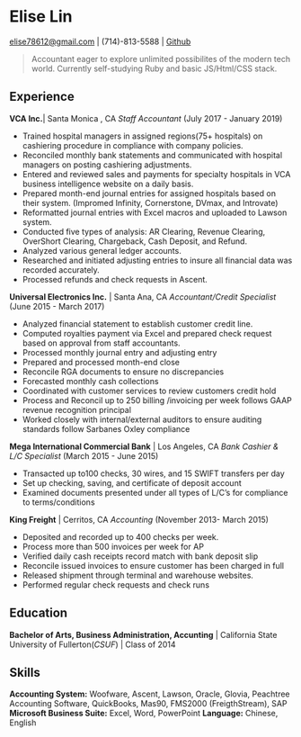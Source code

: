 Elise Lin
==============
elise78612@gmail.com | (714)-813-5588 | [Github](https://github.com/eliselin)
> Accountant eager to explore unlimited possibilites of the modern tech world. Currently self-studying Ruby and basic JS/Html/CSS stack.

Experience
----------
**VCA Inc.**| Santa Monica , CA
*Staff Accountant* (July 2017 - January 2019)

* Trained hospital managers in assigned regions(75+ hospitals) on cashiering procedure in compliance with company  policies.
* Reconciled monthly bank statements and communicated with hospital managers on posting cashiering adjustments.
* Entered and reviewed sales and payments for specialty hospitals in VCA business intelligence website on a daily basis.
* Prepared month-end journal entries for assigned hospitals based on their system. (Impromed Infinity, Cornerstone, DVmax, and Introvate)
* Reformatted journal entries with Excel macros and uploaded to Lawson system.
* Conducted five types of analysis: AR Clearing, Revenue Clearing, OverShort Clearing, Chargeback, Cash Deposit, and     Refund.
* Analyzed various general ledger accounts.
* Researched and initiated adjusting entries to insure all financial data was recorded accurately.
* Processed refunds and check requests in Ascent.

**Universal Electronics Inc.** | Santa Ana, CA 
*Accountant/Credit Specialist* (June 2015 - March 2017) 

* Analyzed financial statement to establish customer credit line.
* Computed royalties payment via Excel and prepared check request based on approval from staff accountants.
* Processed monthly journal entry and adjusting entry
* Prepared and processed month-end close
* Reconcile RGA documents to ensure no discrepancies
* Forecasted monthly cash collections
* Coordinated with customer services to review customers credit hold
* Process and Reconcil up to 250 billing /invoicing per week follows GAAP revenue recognition principal
* Worked closely with internal/external auditors to ensure auditing standards follow Sarbanes Oxley compliance


**Mega International Commercial Bank** | Los Angeles, CA 
*Bank Cashier & L/C Specialist* (March 2015 - June 2015)

*  Transacted up to100 checks, 30 wires, and 15 SWIFT transfers per day
*  Set up checking, saving, and certificate of deposit account
*  Examined documents presented under all types of L/C’s for compliance to terms/conditions

**King Freight** | Cerritos, CA 
*Accounting* (November 2013- March 2015)

* Deposited and recorded up to 400 checks per week.
* Process more than 500 invoices per week for AP
* Verified daily cash receipts record match with bank deposit slip
* Reconcile issued invoices to ensure customer has been charged in full 
* Released shipment through terminal and warehouse websites.
* Performed regular check requests and check runs

Education
---------
**Bachelor of Arts, Business Administration, Accunting** | California State University of Fullerton(*CSUF*) | Class of 2014

Skills
------
**Accounting System:**  Woofware, Ascent, Lawson, Oracle, Glovia, Peachtree Accounting Software, QuickBooks, Mas90, FMS2000 (FreigthStream), SAP
**Microsoft Business Suite:** Excel, Word, PowerPoint
**Language:** Chinese, English